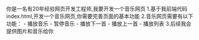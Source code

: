 你是一名有20年经验网页开发工程师,我要开发一个音乐网页
1.基于我前端代码index.html,开发一个音乐网页,你需要完善页面的基本功能
2.音乐网页需要有以下功能：
    - 播放音乐
    - 暂停音乐
    - 播放下一首
    - 播放上一首
    - 播放列表
3.后续我会提供图片和音乐给你
